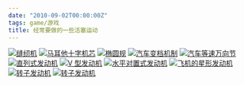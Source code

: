 ```yaml
---
date: "2010-09-02T00:00:00Z"
tags: game/游戏
title: 经常要做的一些活塞运动
---
```


[![缝纫机](http://lh3.ggpht.com/_oKL9t7fM3TU/TI87RbF2r1I/AAAAAAAABJA/VU70ggy6ijY/s160-c/15041B246-2.png)](http://lh3.ggpht.com/_oKL9t7fM3TU/TI87RbF2r1I/AAAAAAAABJA/VU70ggy6ijY/15041B246-2.gif?imgmax=640)
[![马耳他十字机芯](http://lh6.ggpht.com/_oKL9t7fM3TU/TI860WTZTVI/AAAAAAAABIc/TjbUa1qbx6Q/s160-c/15041635c-3.png)](http://lh6.ggpht.com/_oKL9t7fM3TU/TI860WTZTVI/AAAAAAAABIc/TjbUa1qbx6Q/15041635c-3.gif?imgmax=640)
[![椭圆规](http://lh3.ggpht.com/_oKL9t7fM3TU/TI860KmLVxI/AAAAAAAABIY/p6H4EISYnvk/s160-c/1504164I2-1.png)](http://lh3.ggpht.com/_oKL9t7fM3TU/TI860KmLVxI/AAAAAAAABIY/p6H4EISYnvk/1504164I2-1.gif?imgmax=640)
[![汽车变档机制](http://lh4.ggpht.com/_oKL9t7fM3TU/TI860f0rPoI/AAAAAAAABIg/aec-rtak7AA/s160-c/15041A410-4.png)](http://lh4.ggpht.com/_oKL9t7fM3TU/TI860f0rPoI/AAAAAAAABIg/aec-rtak7AA/15041A410-4.gif?imgmax=640)
[![汽车等速万向节](http://lh3.ggpht.com/_oKL9t7fM3TU/TI861LuHdJI/AAAAAAAABIk/fqdiVzzQM98/s160-c/15041B609-5.png)](http://lh3.ggpht.com/_oKL9t7fM3TU/TI861LuHdJI/AAAAAAAABIk/fqdiVzzQM98/15041B609-5.gif?imgmax=640)
[![直列式发动机](http://lh4.ggpht.com/_oKL9t7fM3TU/TI868EhIB0I/AAAAAAAABIw/nyvRDP2wjPc/s160-c/15041A1b-9.png)](http://lh4.ggpht.com/_oKL9t7fM3TU/TI868EhIB0I/AAAAAAAABIw/nyvRDP2wjPc/15041A1b-9.gif?imgmax=640)
[![V 型发动机](http://lh6.ggpht.com/_oKL9t7fM3TU/TI868dl5y7I/AAAAAAAABI0/QhMyHBZhxvc/s160-c/1504161022-10.png)](http://lh6.ggpht.com/_oKL9t7fM3TU/TI868dl5y7I/AAAAAAAABI0/QhMyHBZhxvc/1504161022-10.gif?imgmax=640)
[![水平对置式发动机](http://lh5.ggpht.com/_oKL9t7fM3TU/TI868pBPOcI/AAAAAAAABI4/IYy6ifPvyR0/s160-c/1504164Q6-11.png)](http://lh5.ggpht.com/_oKL9t7fM3TU/TI868pBPOcI/AAAAAAAABI4/IYy6ifPvyR0/1504164Q6-11.gif?imgmax=640)
[![飞机的星形发动机](http://lh6.ggpht.com/_oKL9t7fM3TU/TI86zzELCBI/AAAAAAAABIU/YMLfiMoWPrY/s160-c/1504162540-0.png)](http://lh6.ggpht.com/_oKL9t7fM3TU/TI86zzELCBI/AAAAAAAABIU/YMLfiMoWPrY/1504162540-0.gif?imgmax=640)
[![转子发动机](http://lh6.ggpht.com/_oKL9t7fM3TU/TI868CEGQWI/AAAAAAAABIs/OzUG9OX8xlo/s160-c/15041A5b-8.png)](http://lh6.ggpht.com/_oKL9t7fM3TU/TI868CEGQWI/AAAAAAAABIs/OzUG9OX8xlo/15041A5b-8.gif?imgmax=640)
[![转子发动机](http://lh5.ggpht.com/_oKL9t7fM3TU/TI8674_uLYI/AAAAAAAABIo/a4ywieGH29k/s160-c/1504163H5-7.png)](http://lh5.ggpht.com/_oKL9t7fM3TU/TI8674_uLYI/AAAAAAAABIo/a4ywieGH29k/1504163H5-7.gif?imgmax=640)
